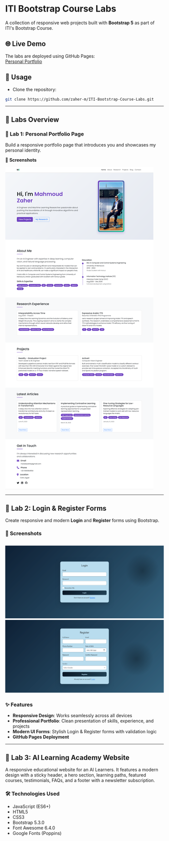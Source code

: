 # ITI Bootstrap Course Labs

A collection of responsive web projects built with **Bootstrap 5** as part of ITI's Bootstrap Course.

## 🌐 Live Demo

The labs are deployed using GitHub Pages:  
[Personal Portfolio](https://zaher-m.github.io/ITI-Bootstrap-Course-Labs/)


## 📝 Usage
- Clone the repository:
```bash
git clone https://github.com/zaher-m/ITI-Bootstrap-Course-Labs.git
```

---

## 📘 Labs Overview

### 🔹 Lab 1: Personal Portfolio Page
Build a responsive portfolio page that introduces you and showcases my personal identity.

📸 **Screenshots**  

![Portfolio Page](Screenshots/Portfolio-Full-Page.png)  


---

## 🔹 Lab 2: Login & Register Forms
Create responsive and modern **Login** and **Register** forms using Bootstrap.

### 📸 **Screenshots**  
![Form Login Page](Screenshots/Form-Login-Page.png)  
![Form Register Page](Screenshots/Form-Register-Page.png)  
---

### ✨ Features

- **Responsive Design**: Works seamlessly across all devices  
- **Professional Portfolio**: Clean presentation of skills, experience, and projects  
- **Modern UI Forms**: Stylish Login & Register forms with validation logic  
- **GitHub Pages Deployment**

---


## 🔹 Lab 3: AI Learning Academy Website

A responsive educational website for an AI Learners. It features a modern design with a sticky header, a hero section, learning paths, featured courses, testimonials, FAQs, and a footer with a newsletter subscription.

### 🛠️ Technologies Used

- JavaScript (ES6+)  
- HTML5  
- CSS3  
- Bootstrap 5.3.0  
- Font Awesome 6.4.0  
- Google Fonts (Poppins)  
